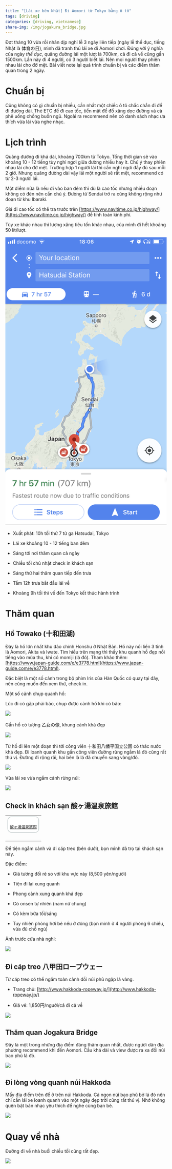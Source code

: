 ```yaml
---
title: "[Lái xe bên Nhật] Đi Aomori từ Tokyo bằng ô tô"
tags: [driving]
categories: [driving, vietnamese]
share-img: /img/jogakura_bridge.jpg
---
```


Đợt tháng 10 vừa rồi nhân dịp nghỉ lễ 3 ngày liên tiếp (ngày lễ thể dục, tiếng Nhật là 体育の日), mình đã tranh thủ lái xe đi Aomori chơi. Đúng với ý nghĩa của ngày *thể dục*, quãng đường lái một lượt là 700km, cả đi cả về cũng gần 1500km. Lần này đi 4 người, có 3 người biết lái. Nên mọi người thay phiên nhau lái cho đỡ mệt. Bài viết note lại quá trình chuẩn bị và các điểm thăm quan trong 2 ngày.

# Chuẩn bị

Cũng không có gì chuẩn bị nhiều, cần nhất một chiếc ô tô chắc chắn đi để đi đường dài. Thẻ ETC để đi cao tốc, tiền mặt để đổ xăng dọc đường và cà phê uống chống buồn ngủ. Ngoài ra recommend nên có danh sách nhạc ưa thích vừa lái vừa nghe nhạc.

# Lịch trình

Quãng đường đi khá dài, khoảng 700km từ Tokyo. Tổng thời gian sẽ vào khoảng 10 - 12 tiếng tùy nghỉ ngơi giữa đường nhiều hay ít. Chú ý thay phiên nhau lái cho đỡ mệt. Trường hợp 1 người lái thì cần nghỉ ngơi đầy đủ sau mỗi 2 giờ. Nhưng quãng đường dài vậy lái một người sẽ rất mệt, recommend có từ 2-3 người lái.

Một điểm nữa là nếu đi vào ban đêm thì dù là cao tốc nhưng nhiều đoạn không có đèn nên cần chú ý. Đường từ Sendai trở ra cũng không rộng như đoạn từ khu Ibaraki.

Giá đi cao tốc có thể tra trước trên [https://www.navitime.co.jp/highway/](https://www.navitime.co.jp/highway/) để tính toán kinh phí.

Tùy xe khác nhau thì lượng xăng tiêu tốn khác nhau, của mình đi hết khoảng 50 lít/lượt.

![](/img/aomori_trip_map.png)

* Xuất phát: 10h tối thứ 7 từ ga Hatsudai, Tokyo

* Lái xe khoảng 10 - 12 tiếng ban đêm

* Sáng tới nơi thăm quan cả ngày

* Chiều tối chủ nhật check in khách sạn

* Sáng thứ hai thăm quan tiếp đến trưa

* Tầm 12h trưa bắt đầu lái về

* Khoảng 9h tối thì về đến Tokyo kết thúc hành trình

# Thăm quan

## Hồ Towako (十和田湖)

Đây là hồ lớn nhất khu đảo chính Honshu ở Nhật Bản. Hồ này nối liền 3 tỉnh là Aomori, Akita và Iwate. Tìm hiểu trên mạng thì thấy khu quanh hồ đẹp nổi tiếng vào mùa thu, khi có momiji (lá đỏ). Tham khảo thêm: [https://www.japan-guide.com/e/e3778.html](https://www.japan-guide.com/e/e3778.html).

Đặc biệt là một số cảnh trong bộ phim Iris của Hàn Quốc có quay tại đây, nên cũng muốn đến xem thử, check in.

Một số cảnh chụp quanh hồ:

Lúc đi có gặp phải bão, chụp được cảnh hồ khi có bão:

![](/img/towada_lake_01.jpg)

Gần hồ có tượng 乙女の像, khung cảnh khá đẹp

![](/img/towada_lake_02.jpg)

Từ hồ đi lên một đoạn thì tới công viên 十和田八幡平国立公園 có thác nước khá đẹp. Đi loanh quanh khu gần công viên đường rừng ngắm lá đỏ cũng rất thú vị. Đường đi rộng rãi, hai bên là lá đã chuyển sang vàng/đỏ.

![](/img/towada_park.jpg)

Vừa lái xe vừa ngắm cảnh rừng núi:

![](/img/towada_park_road.jpg)

## Check in khách sạn 酸ヶ湯温泉旅館

<table border="0" cellpadding="0" cellspacing="0"><tr><td><div style="border:1px solid #95a5a6;border-radius:.75rem;background-color:#FFFFFF;margin:0px;padding:5px 0;text-align:center;overflow:hidden;"><a href="https://hb.afl.rakuten.co.jp/hgc/172dc981.0d9ad097.172dc982.5615b2bd/?pc=https%3A%2F%2Ftravel.rakuten.co.jp%2FHOTEL%2F41009%2F41009.html%3Fcid%3Dtr_af_1632&m=https%3A%2F%2Ftravel.rakuten.co.jp%2FHOTEL%2F41009%2F41009.html%3Fcid%3Dtr_af_1632&link_type=picttext&ut=eyJwYWdlIjoiaXRlbSIsInR5cGUiOiJwaWN0dGV4dCIsInNpemUiOiIweDAiLCJuYW0iOjEsIm5hbXAiOiJkb3duIiwiY29tIjoxLCJjb21wIjoiZG93biIsInByaWNlIjowLCJib3IiOjEsImNvbCI6MSwiYmJ0biI6MX0%3D" target="_blank" rel="nofollow" style="word-wrap:break-word;"  ><img src="https://hbb.afl.rakuten.co.jp/hgb/172dc981.0d9ad097.172dc982.5615b2bd/?me_id=2100001&item_id=41009&m=https%3A%2F%2Fimg.travel.rakuten.co.jp%2Fimage%2Fimgr_100%3Fno%3D41009&pc=https%3A%2F%2Fimg.travel.rakuten.co.jp%2Fimage%2Fimgr_100%3Fno%3D41009" border="0" style="margin:2px" alt="" title=""></a><p style="font-size:12px;line-height:1.4em;text-align:left;margin:0px;padding:2px 6px;word-wrap:break-word"><a href="https://hb.afl.rakuten.co.jp/hgc/172dc981.0d9ad097.172dc982.5615b2bd/?pc=https%3A%2F%2Ftravel.rakuten.co.jp%2FHOTEL%2F41009%2F41009.html%3Fcid%3Dtr_af_1632&m=https%3A%2F%2Ftravel.rakuten.co.jp%2FHOTEL%2F41009%2F41009.html%3Fcid%3Dtr_af_1632&link_type=picttext&ut=eyJwYWdlIjoiaXRlbSIsInR5cGUiOiJwaWN0dGV4dCIsInNpemUiOiIweDAiLCJuYW0iOjEsIm5hbXAiOiJkb3duIiwiY29tIjoxLCJjb21wIjoiZG93biIsInByaWNlIjowLCJib3IiOjEsImNvbCI6MSwiYmJ0biI6MX0%3D" target="_blank" rel="nofollow" style="word-wrap:break-word;"  >酸ヶ湯温泉旅館</a></p></div><br><p style="color:#000000;font-size:12px;line-height:1.4em;margin:5px;word-wrap:break-word"></p></td></tr></table>

Để tiện ngắm cảnh và đi cáp treo (bên dưới), bọn mình đã trọ tại khách sạn này.

Đặc điểm:

* Giá tương đối rẻ so với khu vực này (8,500 yên/người)

* Tiện đi lại xung quanh

* Phong cảnh xung quanh khá đẹp

* Có onsen tự nhiên (nam nữ chung)

* Có kèm bữa tối/sáng

* Tuy nhiên phòng hơi bé nếu ở đông (bọn mình ở 4 người phòng 6 chiếu, vừa đủ chỗ ngủ)

Ảnh trước cửa nhà nghỉ:

![](/img/aomori_hotel.jpg)

## Đi cáp treo 八甲田ロープウェー

Từ cáp treo có thể ngắm toàn cảnh đồi núi phủ ngập lá vàng.

* Trang chủ: [http://www.hakkoda-ropeway.jp/](http://www.hakkoda-ropeway.jp/)

* Giá vé: 1,850円/người/cả đi cả về

![](/img/hakkoda_ropeway.jpg)

## Thăm quan Jogakura Bridge

Đây là một trong những địa điểm đáng thăm quan nhất, được người dân địa phương recommend khi đến Aomori. Cầu khá dài và view được ra xa đồi núi bao phủ lá đỏ.

![](/img/jogakura_bridge.jpg)


## Đi lòng vòng quanh núi Hakkoda

Mấy địa điểm trên để ở trên núi Hakkoda. Cả ngọn núi bao phủ bở lá đó nên chỉ cần lái xe loanh quanh vào một ngày đẹp trời cũng rất thú vị. Nhớ không quên bật bản nhạc yêu thích để nghe cùng bạn bè.

![](/img/hakkoda_mount_road.jpg)

# Quay về nhà

Đường đi về nhà buổi chiều tối cũng rất đẹp.

![](/img/aomori_trip_back.jpg)

